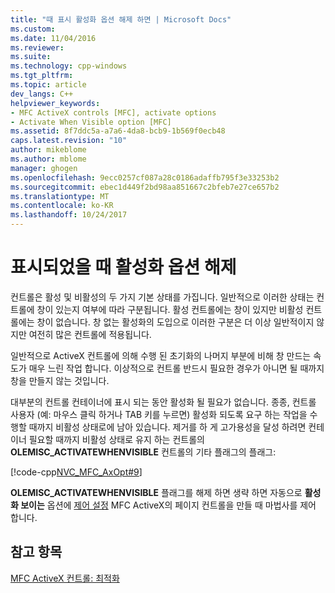 ```yaml
---
title: "때 표시 활성화 옵션 해제 하면 | Microsoft Docs"
ms.custom: 
ms.date: 11/04/2016
ms.reviewer: 
ms.suite: 
ms.technology: cpp-windows
ms.tgt_pltfrm: 
ms.topic: article
dev_langs: C++
helpviewer_keywords:
- MFC ActiveX controls [MFC], activate options
- Activate When Visible option [MFC]
ms.assetid: 8f7ddc5a-a7a6-4da8-bcb9-1b569f0ecb48
caps.latest.revision: "10"
author: mikeblome
ms.author: mblome
manager: ghogen
ms.openlocfilehash: 9ecc0257cf087a28c0186adaffb795f3e33253b2
ms.sourcegitcommit: ebec1d449f2bd98aa851667c2bfeb7e27ce657b2
ms.translationtype: MT
ms.contentlocale: ko-KR
ms.lasthandoff: 10/24/2017
---
```

# <a name="turning-off-the-activate-when-visible-option"></a>표시되었을 때 활성화 옵션 해제
컨트롤은 활성 및 비활성의 두 가지 기본 상태를 가집니다. 일반적으로 이러한 상태는 컨트롤에 창이 있는지 여부에 따라 구분됩니다. 활성 컨트롤에는 창이 있지만 비활성 컨트롤에는 창이 없습니다. 창 없는 활성화의 도입으로 이러한 구분은 더 이상 일반적이지 않지만 여전히 많은 컨트롤에 적용됩니다.  
  
 일반적으로 ActiveX 컨트롤에 의해 수행 된 초기화의 나머지 부분에 비해 창 만드는 속도가 매우 느린 작업 합니다. 이상적으로 컨트롤 반드시 필요한 경우가 아니면 될 때까지 창을 만들지 않는 것입니다.  
  
 대부분의 컨트롤 컨테이너에 표시 되는 동안 활성화 될 필요가 없습니다. 종종, 컨트롤 사용자 (예: 마우스 클릭 하거나 TAB 키를 누르면) 활성화 되도록 요구 하는 작업을 수행할 때까지 비활성 상태로에 남아 있습니다. 제거를 하 게 고가용성을 달성 하려면 컨테이너 필요할 때까지 비활성 상태로 유지 하는 컨트롤의 **OLEMISC_ACTIVATEWHENVISIBLE** 컨트롤의 기타 플래그의 플래그:  
  
 [!code-cpp[NVC_MFC_AxOpt#9](../mfc/codesnippet/cpp/turning-off-the-activate-when-visible-option_1.cpp)]  
  
 **OLEMISC_ACTIVATEWHENVISIBLE** 플래그를 해제 하면 생략 하면 자동으로 **활성화 보이는** 옵션에 [제어 설정](../mfc/reference/control-settings-mfc-activex-control-wizard.md) MFC ActiveX의 페이지 컨트롤을 만들 때 마법사를 제어 합니다.  
  
## <a name="see-also"></a>참고 항목  
 [MFC ActiveX 컨트롤: 최적화](../mfc/mfc-activex-controls-optimization.md)

